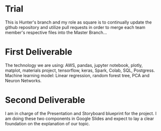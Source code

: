 # Trial
This is Hunter's branch and my role as square is to continually update the github repository and utilize pull requests in order to merge each team member's respective files into the Master Branch...
# First Deliverable
The technology we are using: AWS, pandas, jupyter notebook, plotly, matplot, materials project, tensorflow, keras, Spark, Colab, SQL, Postgress. Machine learning model: Linear regression, random forest tree, PCA and Neuron Networks.
# Second Deliverable
I am in charge of the Presentation and Storyboard blueprint for the project. I am doing these two components in Google Slides and expect to lay a clear foundation on the explanation of our topic.
